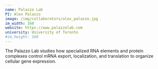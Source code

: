 ```yaml
---
name: Palazzo Lab
PI: Alex Palazzo
image: /img/collaborators/alex_palazzo.jpg
im_width: 160
website: https://www.palazzolab.com
university: University of Toronto
#im_height: 160
---
```


The Palazzo Lab studies how specialized RNA elements and protein complexes control mRNA export, localization, and translation to organize cellular gene expression.
